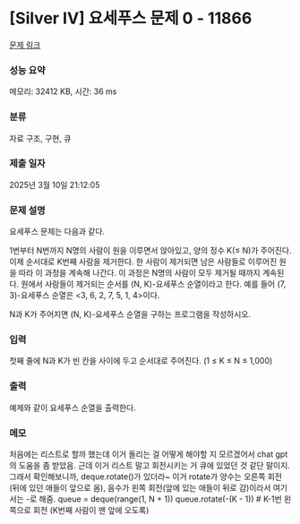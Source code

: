 # [Silver IV] 요세푸스 문제 0 - 11866

[문제 링크](https://www.acmicpc.net/problem/11866)

### 성능 요약

메모리: 32412 KB, 시간: 36 ms

### 분류

자료 구조, 구현, 큐

### 제출 일자

2025년 3월 10일 21:12:05

### 문제 설명

<p>요세푸스 문제는 다음과 같다.</p>

<p>1번부터 N번까지 N명의 사람이 원을 이루면서 앉아있고, 양의 정수 K(≤ N)가 주어진다. 이제 순서대로 K번째 사람을 제거한다. 한 사람이 제거되면 남은 사람들로 이루어진 원을 따라 이 과정을 계속해 나간다. 이 과정은 N명의 사람이 모두 제거될 때까지 계속된다. 원에서 사람들이 제거되는 순서를 (N, K)-요세푸스 순열이라고 한다. 예를 들어 (7, 3)-요세푸스 순열은 <3, 6, 2, 7, 5, 1, 4>이다.</p>

<p>N과 K가 주어지면 (N, K)-요세푸스 순열을 구하는 프로그램을 작성하시오.</p>

### 입력

 <p>첫째 줄에 N과 K가 빈 칸을 사이에 두고 순서대로 주어진다. (1 ≤ K ≤ N ≤ 1,000)</p>

### 출력

 <p>예제와 같이 요세푸스 순열을 출력한다.</p>

### 메모

처음에는 리스트로 할까 했는데 이거 돌리는 걸 어떻게 해야할 지 모르겠어서 chat gpt의 도움을 좀 받았음.
근데 이거 리스트 말고 회전시키는 거 큐에 있었던 것 같단 말이지. 그래서 확인해보니까, deque.rotate()가 있더라~
이거 rotate가 양수는 오른쪽 회전(뒤에 있던 애들이 앞으로 옴), 음수가 왼쪽 회전(앞에 있는 애들이 뒤로 감)이라서 여기서는 -로 해줌.
queue = deque(range(1, N + 1))
queue.rotate(-(K - 1)) # K-1번 왼쪽으로 회전 (K번째 사람이 맨 앞에 오도록)
